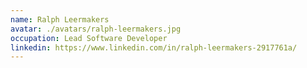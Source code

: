 ```yaml
---
name: Ralph Leermakers
avatar: ./avatars/ralph-leermakers.jpg
occupation: Lead Software Developer
linkedin: https://www.linkedin.com/in/ralph-leermakers-2917761a/
---
```


